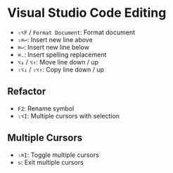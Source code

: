 # Visual Studio Code Editing

- `⇧⌥F` / `Format Document`: Format document
- `⇧⌘↩`: Insert new line above
- `⌘↩`: Insert new line below
- `⌘.`: Insert spelling replacement
- `⌥↓` / `⌥↑`: Move line down / up
- `⇧⌥↓` / `⇧⌥↑`: Copy line down / up

## Refactor

- `F2`: Rename symbol
- `⇧⌥I`: Multiple cursors with selection

## Multiple Cursors

- `⇧⌘I`: Toggle multiple cursors
- `⎋`: Exit multiple cursors